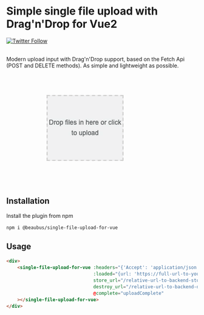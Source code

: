 # Simple single file upload with Drag'n'Drop for Vue2

<a href="https://twitter.com/intent/follow?screen_name=daily_web_dev">
    <img alt="Twitter Follow" src="https://img.shields.io/twitter/follow/daily_web_dev?style=social">
</a>

<br>
<br>

Modern upload input with Drag'n'Drop support, based on the Fetch Api (POST and DELETE methods). As simple and lightweight as possible.

![](demo.gif)

## Installation

Install the plugin from npm
```bash
npm i @beaubus/single-file-upload-for-vue
```

## Usage
```html
<div>
    <single-file-upload-for-vue :headers="{'Accept': 'application/json'}"
                                :loaded="{url: 'https://full-url-to-your-file.pdf', size: 56}"
                                store_url="/relative-url-to-backend-store"
                                destroy_url="/relative-url-to-backend-destroy"
                                @complete="uploadComplete"
    ></single-file-upload-for-vue>
</div>
```

